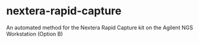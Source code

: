# nextera-rapid-capture
An automated method for the Nextera Rapid Capture kit on the Agilent NGS Workstation (Option B) 
